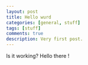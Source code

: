 ```yaml
---
layout: post
title: Hello wurd
categories: [general, stuff]
tags: [stuff]
comments: true
description: Very first post.
---
```


Is it working? Hello there !
